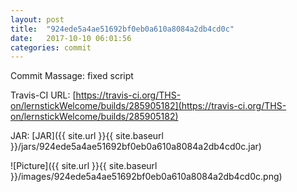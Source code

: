 ```yaml
---
layout: post
title:  "924ede5a4ae51692bf0eb0a610a8084a2db4cd0c"
date:   2017-10-10 06:01:56
categories: commit
---
```


Commit Massage: fixed script  

Travis-CI URL: [https://travis-ci.org/THS-on/lernstickWelcome/builds/285905182](https://travis-ci.org/THS-on/lernstickWelcome/builds/285905182)

JAR: [JAR]({{ site.url }}{{ site.baseurl }}/jars/924ede5a4ae51692bf0eb0a610a8084a2db4cd0c.jar)

![Picture]({{ site.url }}{{ site.baseurl }}/images/924ede5a4ae51692bf0eb0a610a8084a2db4cd0c.png)

